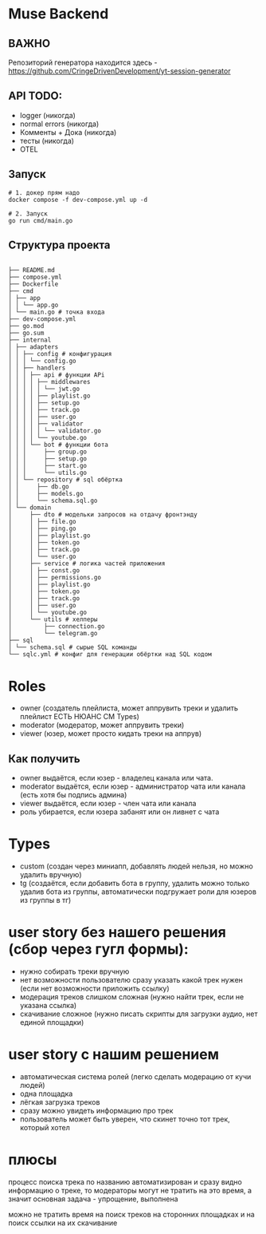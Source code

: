 # Muse Backend

## ВАЖНО
Репозиторий генератора находится здесь - https://github.com/CringeDrivenDevelopment/yt-session-generator

## API TODO:
- logger (никогда)
- normal errors (никогда)
- Комменты + Дока (никогда)
- тесты (никогда)
- OTEL

## Запуск
```shell
# 1. докер прям надо
docker compose -f dev-compose.yml up -d

# 2. Запуск
go run cmd/main.go
```

## Структура проекта
```shell

├── README.md
├── compose.yml
├── Dockerfile
├── cmd
│ ├── app
│ │ └── app.go
│ └── main.go # точка входа
├── dev-compose.yml
├── go.mod
├── go.sum
├── internal
│ ├── adapters
│ │ ├── config # конфигурация
│ │ │ └── config.go
│ │ ├── handlers
│ │ │ ├── api # функции APi
│ │ │ │ ├── middlewares
│ │ │ │ │ └── jwt.go
│ │ │ │ ├── playlist.go
│ │ │ │ ├── setup.go
│ │ │ │ ├── track.go
│ │ │ │ ├── user.go
│ │ │ │ ├── validator
│ │ │ │ │ └── validator.go
│ │ │ │ └── youtube.go
│ │ │ └── bot # функции бота
│ │ │     ├── group.go
│ │ │     ├── setup.go
│ │ │     ├── start.go
│ │ │     └── utils.go
│ │ └── repository # sql обёртка
│ │     ├── db.go
│ │     ├── models.go
│ │     └── schema.sql.go
│ └── domain
│     ├── dto # модельки запросов на отдачу фронтэнду
│     │ ├── file.go
│     │ ├── ping.go
│     │ ├── playlist.go
│     │ ├── token.go
│     │ ├── track.go
│     │ └── user.go
│     ├── service # логика частей приложения
│     │ ├── const.go
│     │ ├── permissions.go
│     │ ├── playlist.go
│     │ ├── token.go
│     │ ├── track.go
│     │ ├── user.go
│     │ └── youtube.go
│     └── utils # хелперы
│         ├── connection.go
│         └── telegram.go
├── sql
│ └── schema.sql # сырые SQL команды
└── sqlc.yml # конфиг для генерации обёртки над SQL кодом
```

# Roles
- owner (создатель плейлиста, может аппрувить треки и удалить плейлист ЕСТЬ НЮАНС СМ Types)
- moderator (модератор, может аппрувить треки)
- viewer (юзер, может просто кидать треки на аппрув)
## Как получить
- owner выдаётся, если юзер - владелец канала или чата.
- moderator выдаётся, если юзер - администратор чата или канала (есть хотя бы подпись админа)
- viewer выдаётся, если юзер - член чата или канала
- роль убирается, если юзера забанят или он ливнет с чата

# Types
- custom (создан через миниапп, добавлять людей нельзя, но можно удалить вручную)
- tg (создаётся, если добавить бота в группу, удалить можно только удалив бота из группы, автоматически подгружает роли для юзеров из группы в тг)

# user story без нашего решения (сбор через гугл формы):
- нужно собирать треки вручную
- нет возможности пользователю сразу указать какой трек нужен (если нет возможности приложить ссылку)
- модерация треков слишком сложная (нужно найти трек, если не указана ссылка)
- скачивание сложное (нужно писать скрипты для загрузки аудио, нет единой площадки)

# user story с нашим решением
- автоматическая система ролей (легко сделать модерацию от кучи людей)
- одна площадка
- лёгкая загрузка треков
- сразу можно увидеть информацию про трек
- пользователь может быть уверен, что скинет точно тот трек, который хотел

# плюсы
процесс поиска трека по названию автоматизирован и сразу видно информацию о треке, 
то модераторы могут не тратить на это время, а значит основная задача - упрощение, выполнена

можно не тратить время на поиск треков на сторонних площадках и на поиск ссылки на их скачивание